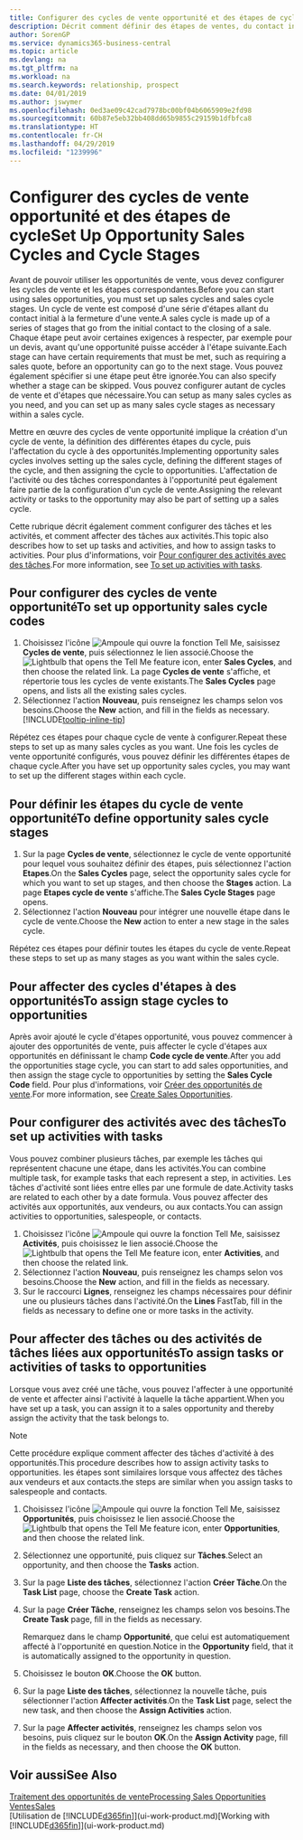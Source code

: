 ```yaml
---
title: Configurer des cycles de vente opportunité et des étapes de cycle| Microsoft Docs
description: Décrit comment définir des étapes de ventes, du contact initial à la clôture, créer un cycle de vente et l'affecter aux opportunités dans Business Central.
author: SorenGP
ms.service: dynamics365-business-central
ms.topic: article
ms.devlang: na
ms.tgt_pltfrm: na
ms.workload: na
ms.search.keywords: relationship, prospect
ms.date: 04/01/2019
ms.author: jswymer
ms.openlocfilehash: 0ed3ae09c42cad7978bc00bf04b6065909e2fd98
ms.sourcegitcommit: 60b87e5eb32bb408dd65b9855c29159b1dfbfca8
ms.translationtype: HT
ms.contentlocale: fr-CH
ms.lasthandoff: 04/29/2019
ms.locfileid: "1239996"
---
```

# <a name="set-up-opportunity-sales-cycles-and-cycle-stages"></a><span data-ttu-id="5bb22-103">Configurer des cycles de vente opportunité et des étapes de cycle</span><span class="sxs-lookup"><span data-stu-id="5bb22-103">Set Up Opportunity Sales Cycles and Cycle Stages</span></span>
<span data-ttu-id="5bb22-104">Avant de pouvoir utiliser les opportunités de vente, vous devez configurer les cycles de vente et les étapes correspondantes.</span><span class="sxs-lookup"><span data-stu-id="5bb22-104">Before you can start using sales opportunities, you must set up sales cycles and sales cycle stages.</span></span> <span data-ttu-id="5bb22-105">Un cycle de vente est composé d'une série d'étapes allant du contact initial à la fermeture d'une vente.</span><span class="sxs-lookup"><span data-stu-id="5bb22-105">A sales cycle is made up of a series of stages that go from the initial contact to the closing of a sale.</span></span> <span data-ttu-id="5bb22-106">Chaque étape peut avoir certaines exigences à respecter, par exemple pour un devis, avant qu'une opportunité puisse accéder à l'étape suivante.</span><span class="sxs-lookup"><span data-stu-id="5bb22-106">Each stage can have certain requirements that must be met, such as requiring a sales quote, before an opportunity can go to the next stage.</span></span> <span data-ttu-id="5bb22-107">Vous pouvez également spécifier si une étape peut être ignorée.</span><span class="sxs-lookup"><span data-stu-id="5bb22-107">You can also specify whether a stage can be skipped.</span></span> <span data-ttu-id="5bb22-108">Vous pouvez configurer autant de cycles de vente et d'étapes que nécessaire.</span><span class="sxs-lookup"><span data-stu-id="5bb22-108">You can setup as many sales cycles as you need, and you can set up as many sales cycle stages as necessary within a sales cycle.</span></span>

<span data-ttu-id="5bb22-109">Mettre en œuvre des cycles de vente opportunité implique la création d'un cycle de vente, la définition des différentes étapes du cycle, puis l'affectation du cycle à des opportunités.</span><span class="sxs-lookup"><span data-stu-id="5bb22-109">Implementing opportunity sales cycles involves setting up the sales cycle, defining the different stages of the cycle, and then assigning the cycle to opportunities.</span></span> <span data-ttu-id="5bb22-110">L'affectation de l'activité ou des tâches correspondantes à l'opportunité peut également faire partie de la configuration d'un cycle de vente.</span><span class="sxs-lookup"><span data-stu-id="5bb22-110">Assigning the relevant activity or tasks to the opportunity may also be part of setting up a sales cycle.</span></span>

<span data-ttu-id="5bb22-111">Cette rubrique décrit également comment configurer des tâches et les activités, et comment affecter des tâches aux activités.</span><span class="sxs-lookup"><span data-stu-id="5bb22-111">This topic also describes how to set up tasks and activities, and how to assign tasks to activities.</span></span> <span data-ttu-id="5bb22-112">Pour plus d'informations, voir [Pour configurer des activités avec des tâches](marketing-how-setup-opportunity-sales-cycles-stages.md#to-set-up-activities-with-tasks).</span><span class="sxs-lookup"><span data-stu-id="5bb22-112">For more information, see [To set up activities with tasks](marketing-how-setup-opportunity-sales-cycles-stages.md#to-set-up-activities-with-tasks).</span></span>

## <a name="to-set-up-opportunity-sales-cycle-codes"></a><span data-ttu-id="5bb22-113">Pour configurer des cycles de vente opportunité</span><span class="sxs-lookup"><span data-stu-id="5bb22-113">To set up opportunity sales cycle codes</span></span>
1. <span data-ttu-id="5bb22-114">Choisissez l'icône ![Ampoule qui ouvre la fonction Tell Me](media/ui-search/search_small.png "Dites-moi ce que vous voulez faire"), saisissez **Cycles de vente**, puis sélectionnez le lien associé.</span><span class="sxs-lookup"><span data-stu-id="5bb22-114">Choose the ![Lightbulb that opens the Tell Me feature](media/ui-search/search_small.png "Tell me what you want to do") icon, enter **Sales Cycles**, and then choose the related link.</span></span> <span data-ttu-id="5bb22-115">La page **Cycles de vente** s'affiche, et répertorie tous les cycles de vente existants.</span><span class="sxs-lookup"><span data-stu-id="5bb22-115">The **Sales Cycles** page opens, and lists all the existing sales cycles.</span></span>
2. <span data-ttu-id="5bb22-116">Sélectionnez l'action **Nouveau**, puis renseignez les champs selon vos besoins.</span><span class="sxs-lookup"><span data-stu-id="5bb22-116">Choose the **New** action, and fill in the fields as necessary.</span></span> [!INCLUDE[tooltip-inline-tip](includes/tooltip-inline-tip_md.md)]

<span data-ttu-id="5bb22-117">Répétez ces étapes pour chaque cycle de vente à configurer.</span><span class="sxs-lookup"><span data-stu-id="5bb22-117">Repeat these steps to set up as many sales cycles as you want.</span></span> <span data-ttu-id="5bb22-118">Une fois les cycles de vente opportunité configurés, vous pouvez définir les différentes étapes de chaque cycle.</span><span class="sxs-lookup"><span data-stu-id="5bb22-118">After you have set up opportunity sales cycles, you may want to set up the different stages within each cycle.</span></span>

## <a name="to-define-opportunity-sales-cycle-stages"></a><span data-ttu-id="5bb22-119">Pour définir les étapes du cycle de vente opportunité</span><span class="sxs-lookup"><span data-stu-id="5bb22-119">To define opportunity sales cycle stages</span></span>
1. <span data-ttu-id="5bb22-120">Sur la page **Cycles de vente**, sélectionnez le cycle de vente opportunité pour lequel vous souhaitez définir des étapes, puis sélectionnez l'action **Etapes**.</span><span class="sxs-lookup"><span data-stu-id="5bb22-120">On the **Sales Cycles** page, select the opportunity sales cycle for which you want to set up stages, and then choose the **Stages** action.</span></span> <span data-ttu-id="5bb22-121">La page **Etapes cycle de vente** s'affiche.</span><span class="sxs-lookup"><span data-stu-id="5bb22-121">The **Sales Cycle Stages** page opens.</span></span>
2. <span data-ttu-id="5bb22-122">Sélectionnez l'action **Nouveau** pour intégrer une nouvelle étape dans le cycle de vente.</span><span class="sxs-lookup"><span data-stu-id="5bb22-122">Choose the **New** action to enter a new stage in the sales cycle.</span></span>

<span data-ttu-id="5bb22-123">Répétez ces étapes pour définir toutes les étapes du cycle de vente.</span><span class="sxs-lookup"><span data-stu-id="5bb22-123">Repeat these steps to set up as many stages as you want within the sales cycle.</span></span>

## <a name="to-assign-stage-cycles-to-opportunities"></a><span data-ttu-id="5bb22-124">Pour affecter des cycles d'étapes à des opportunités</span><span class="sxs-lookup"><span data-stu-id="5bb22-124">To assign stage cycles to opportunities</span></span>
<span data-ttu-id="5bb22-125">Après avoir ajouté le cycle d'étapes opportunité, vous pouvez commencer à ajouter des opportunités de vente, puis affecter le cycle d'étapes aux opportunités en définissant le champ **Code cycle de vente**.</span><span class="sxs-lookup"><span data-stu-id="5bb22-125">After you add the opportunities stage cycle, you can start to add sales opportunities, and then assign the stage cycle to opportunities by setting the **Sales Cycle Code** field.</span></span> <span data-ttu-id="5bb22-126">Pour plus d'informations, voir [Créer des opportunités de vente](marketing-how-create-opportunities.md).</span><span class="sxs-lookup"><span data-stu-id="5bb22-126">For more information, see [Create Sales Opportunities](marketing-how-create-opportunities.md).</span></span>

## <a name="to-set-up-activities-with-tasks"></a><span data-ttu-id="5bb22-127">Pour configurer des activités avec des tâches</span><span class="sxs-lookup"><span data-stu-id="5bb22-127">To set up activities with tasks</span></span>
<span data-ttu-id="5bb22-128">Vous pouvez combiner plusieurs tâches, par exemple les tâches qui représentent chacune une étape, dans les activités.</span><span class="sxs-lookup"><span data-stu-id="5bb22-128">You can combine multiple task, for example tasks that each represent a step, in activities.</span></span> <span data-ttu-id="5bb22-129">Les tâches d'activité sont liées entre elles par une formule de date.</span><span class="sxs-lookup"><span data-stu-id="5bb22-129">Activity tasks are related to each other by a date formula.</span></span> <span data-ttu-id="5bb22-130">Vous pouvez affecter des activités aux opportunités, aux vendeurs, ou aux contacts.</span><span class="sxs-lookup"><span data-stu-id="5bb22-130">You can assign activities to opportunities, salespeople, or contacts.</span></span>

1. <span data-ttu-id="5bb22-131">Choisissez l'icône ![Ampoule qui ouvre la fonction Tell Me](media/ui-search/search_small.png "Dites-moi ce que vous voulez faire"), saisissez **Activités**, puis choisissez le lien associé.</span><span class="sxs-lookup"><span data-stu-id="5bb22-131">Choose the ![Lightbulb that opens the Tell Me feature](media/ui-search/search_small.png "Tell me what you want to do") icon, enter **Activities**, and then choose the related link.</span></span>
2. <span data-ttu-id="5bb22-132">Sélectionnez l'action **Nouveau**, puis renseignez les champs selon vos besoins.</span><span class="sxs-lookup"><span data-stu-id="5bb22-132">Choose the **New** action, and fill in the fields as necessary.</span></span>
3. <span data-ttu-id="5bb22-133">Sur le raccourci **Lignes**, renseignez les champs nécessaires pour définir une ou plusieurs tâches dans l'activité.</span><span class="sxs-lookup"><span data-stu-id="5bb22-133">On the **Lines** FastTab, fill in the fields as necessary to define one or more tasks in the activity.</span></span>

## <a name="to-assign-tasks-or-activities-of-tasks-to-opportunities"></a><span data-ttu-id="5bb22-134">Pour affecter des tâches ou des activités de tâches liées aux opportunités</span><span class="sxs-lookup"><span data-stu-id="5bb22-134">To assign tasks or activities of tasks to opportunities</span></span>
<span data-ttu-id="5bb22-135">Lorsque vous avez créé une tâche, vous pouvez l'affecter à une opportunité de vente et affecter ainsi l'activité à laquelle la tâche appartient.</span><span class="sxs-lookup"><span data-stu-id="5bb22-135">When you have set up a task, you can assign it to a sales opportunity and thereby assign the activity that the task belongs to.</span></span>

> [!NOTE]  
>   <span data-ttu-id="5bb22-136">Cette procédure explique comment affecter des tâches d'activité à des opportunités.</span><span class="sxs-lookup"><span data-stu-id="5bb22-136">This procedure describes how to assign activity tasks to opportunities.</span></span> <span data-ttu-id="5bb22-137">les étapes sont similaires lorsque vous affectez des tâches aux vendeurs et aux contacts.</span><span class="sxs-lookup"><span data-stu-id="5bb22-137">the steps are similar when you assign tasks to salespeople and contacts.</span></span>

1. <span data-ttu-id="5bb22-138">Choisissez l'icône ![Ampoule qui ouvre la fonction Tell Me](media/ui-search/search_small.png "Dites-moi ce que vous voulez faire"), saisissez **Opportunités**, puis choisissez le lien associé.</span><span class="sxs-lookup"><span data-stu-id="5bb22-138">Choose the ![Lightbulb that opens the Tell Me feature](media/ui-search/search_small.png "Tell me what you want to do") icon, enter **Opportunities**, and then choose the related link.</span></span>
2. <span data-ttu-id="5bb22-139">Sélectionnez une opportunité, puis cliquez sur **Tâches**.</span><span class="sxs-lookup"><span data-stu-id="5bb22-139">Select an opportunity, and then choose the **Tasks** action.</span></span>
3. <span data-ttu-id="5bb22-140">Sur la page **Liste des tâches**, sélectionnez l'action **Créer Tâche**.</span><span class="sxs-lookup"><span data-stu-id="5bb22-140">On the **Task List** page, choose the **Create Task** action.</span></span>
4.  <span data-ttu-id="5bb22-141">Sur la page **Créer Tâche**, renseignez les champs selon vos besoins.</span><span class="sxs-lookup"><span data-stu-id="5bb22-141">The **Create Task** page, fill in the fields as necessary.</span></span>

    <span data-ttu-id="5bb22-142">Remarquez dans le champ **Opportunité**, que celui est automatiquement affecté à l'opportunité en question.</span><span class="sxs-lookup"><span data-stu-id="5bb22-142">Notice in the **Opportunity** field, that it is automatically assigned to the opportunity in question.</span></span>
5. <span data-ttu-id="5bb22-143">Choisissez le bouton **OK**.</span><span class="sxs-lookup"><span data-stu-id="5bb22-143">Choose the **OK** button.</span></span>
6. <span data-ttu-id="5bb22-144">Sur la page **Liste des tâches**, sélectionnez la nouvelle tâche, puis sélectionner l'action **Affecter activités**.</span><span class="sxs-lookup"><span data-stu-id="5bb22-144">On the **Task List** page, select the new task, and then choose the **Assign Activities** action.</span></span>
7. <span data-ttu-id="5bb22-145">Sur la page **Affecter activités**, renseignez les champs selon vos besoins, puis cliquez sur le bouton **OK**.</span><span class="sxs-lookup"><span data-stu-id="5bb22-145">On the **Assign Activity** page, fill in the fields as necessary, and then choose the **OK** button.</span></span>

## <a name="see-also"></a><span data-ttu-id="5bb22-146">Voir aussi</span><span class="sxs-lookup"><span data-stu-id="5bb22-146">See Also</span></span>
[<span data-ttu-id="5bb22-147">Traitement des opportunités de vente</span><span class="sxs-lookup"><span data-stu-id="5bb22-147">Processing Sales Opportunities</span></span>](marketing-processing-sales-opportunities.md)  
[<span data-ttu-id="5bb22-148">Ventes</span><span class="sxs-lookup"><span data-stu-id="5bb22-148">Sales</span></span>](sales-manage-sales.md)  
<span data-ttu-id="5bb22-149">[Utilisation de [!INCLUDE[d365fin](includes/d365fin_md.md)]](ui-work-product.md)</span><span class="sxs-lookup"><span data-stu-id="5bb22-149">[Working with [!INCLUDE[d365fin](includes/d365fin_md.md)]](ui-work-product.md)</span></span>
